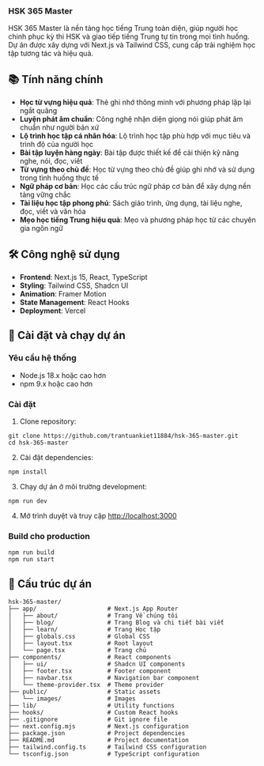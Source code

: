 ### HSK 365 Master

HSK 365 Master là nền tảng học tiếng Trung toàn diện, giúp người học chinh phục kỳ thi HSK và giao tiếp tiếng Trung tự tin trong mọi tình huống. Dự án được xây dựng với Next.js và Tailwind CSS, cung cấp trải nghiệm học tập tương tác và hiệu quả.

## 📚 Tính năng chính

- **Học từ vựng hiệu quả**: Thẻ ghi nhớ thông minh với phương pháp lặp lại ngắt quãng
- **Luyện phát âm chuẩn**: Công nghệ nhận diện giọng nói giúp phát âm chuẩn như người bản xứ
- **Lộ trình học tập cá nhân hóa**: Lộ trình học tập phù hợp với mục tiêu và trình độ của người học
- **Bài tập luyện hàng ngày**: Bài tập được thiết kế để cải thiện kỹ năng nghe, nói, đọc, viết
- **Từ vựng theo chủ đề**: Học từ vựng theo chủ đề giúp ghi nhớ và sử dụng trong tình huống thực tế
- **Ngữ pháp cơ bản**: Học các cấu trúc ngữ pháp cơ bản để xây dựng nền tảng vững chắc
- **Tài liệu học tập phong phú**: Sách giáo trình, ứng dụng, tài liệu nghe, đọc, viết và văn hóa
- **Mẹo học tiếng Trung hiệu quả**: Mẹo và phương pháp học từ các chuyên gia ngôn ngữ

## 🛠️ Công nghệ sử dụng

- **Frontend**: Next.js 15, React, TypeScript
- **Styling**: Tailwind CSS, Shadcn UI
- **Animation**: Framer Motion
- **State Management**: React Hooks
- **Deployment**: Vercel

## 🚀 Cài đặt và chạy dự án

### Yêu cầu hệ thống

- Node.js 18.x hoặc cao hơn
- npm 9.x hoặc cao hơn

### Cài đặt

1. Clone repository:

```shellscript
git clone https://github.com/trantuankiet11884/hsk-365-master.git
cd hsk-365-master
```

2. Cài đặt dependencies:

```shellscript
npm install
```

3. Chạy dự án ở môi trường development:

```shellscript
npm run dev
```

4. Mở trình duyệt và truy cập [http://localhost:3000](http://localhost:3000)

### Build cho production

```shellscript
npm run build
npm run start
```

## 📂 Cấu trúc dự án

```plaintext
hsk-365-master/
├── app/                    # Next.js App Router
│   ├── about/              # Trang Về chúng tôi
│   ├── blog/               # Trang Blog và chi tiết bài viết
│   ├── learn/              # Trang Học tập
│   ├── globals.css         # Global CSS
│   ├── layout.tsx          # Root layout
│   └── page.tsx            # Trang chủ
├── components/             # React components
│   ├── ui/                 # Shadcn UI components
│   ├── footer.tsx          # Footer component
│   ├── navbar.tsx          # Navigation bar component
│   └── theme-provider.tsx  # Theme provider
├── public/                 # Static assets
│   └── images/             # Images
├── lib/                    # Utility functions
├── hooks/                  # Custom React hooks
├── .gitignore              # Git ignore file
├── next.config.mjs         # Next.js configuration
├── package.json            # Project dependencies
├── README.md               # Project documentation
├── tailwind.config.ts      # Tailwind CSS configuration
└── tsconfig.json           # TypeScript configuration
```
